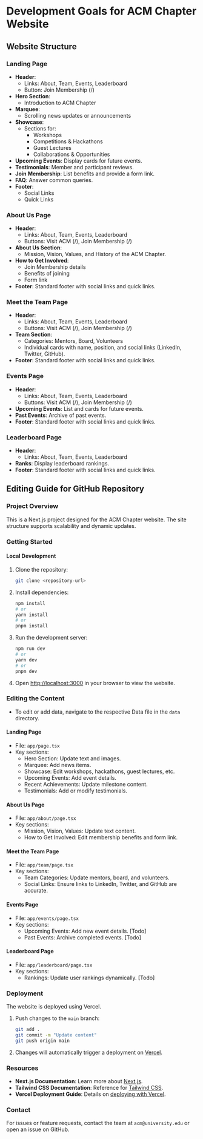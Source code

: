# Development Goals for ACM Chapter Website

## Website Structure

### Landing Page
- **Header**:
  - Links: About, Team, Events, Leaderboard
  - Button: Join Membership (/)
- **Hero Section**:
  - Introduction to ACM Chapter
- **Marquee**:
  - Scrolling news updates or announcements
- **Showcase**:
  - Sections for:
    - Workshops
    - Competitions & Hackathons
    - Guest Lectures
    - Collaborations & Opportunities
- **Upcoming Events**: Display cards for future events.
- **Testimonials**: Member and participant reviews.
- **Join Membership**: List benefits and provide a form link.
- **FAQ**: Answer common queries.
- **Footer**:
  - Social Links
  - Quick Links

### About Us Page
- **Header**:
  - Links: About, Team, Events, Leaderboard
  - Buttons: Visit ACM (/), Join Membership (/)
- **About Us Section**:
  - Mission, Vision, Values, and History of the ACM Chapter.
- **How to Get Involved**:
  - Join Membership details
  - Benefits of joining
  - Form link
- **Footer**: Standard footer with social links and quick links.

### Meet the Team Page
- **Header**:
  - Links: About, Team, Events, Leaderboard
  - Buttons: Visit ACM (/), Join Membership (/)
- **Team Section**:
  - Categories: Mentors, Board, Volunteers
  - Individual cards with name, position, and social links (LinkedIn, Twitter, GitHub).
- **Footer**: Standard footer with social links and quick links.

### Events Page
- **Header**:
  - Links: About, Team, Events, Leaderboard
  - Buttons: Visit ACM (/), Join Membership (/)
- **Upcoming Events**: List and cards for future events.
- **Past Events**: Archive of past events.
- **Footer**: Standard footer with social links and quick links.

### Leaderboard Page
- **Header**:
  - Links: About, Team, Events, Leaderboard
- **Ranks**: Display leaderboard rankings.
- **Footer**: Standard footer with social links and quick links.

## Editing Guide for GitHub Repository

### Project Overview
This is a Next.js project designed for the ACM Chapter website. The site structure supports scalability and dynamic updates.

### Getting Started

#### Local Development
1. Clone the repository:
   ```bash
   git clone <repository-url>
   ```

2. Install dependencies:
   ```bash
   npm install
   # or
   yarn install
   # or
   pnpm install
   ```

3. Run the development server:
   ```bash
   npm run dev
   # or
   yarn dev
   # or
   pnpm dev
   ```

4. Open [http://localhost:3000](http://localhost:3000) in your browser to view the website.

### Editing the Content

- To edit or add data, navigate to the respective Data file in the `data` directory.

#### Landing Page
- File: `app/page.tsx`
- Key sections:
  - Hero Section: Update text and images.
  - Marquee: Add news items.
  - Showcase: Edit workshops, hackathons, guest lectures, etc.
  - Upcoming Events: Add event details.
  - Recent Achievements: Update milestone content.
  - Testimonials: Add or modify testimonials.

#### About Us Page
- File: `app/about/page.tsx`
- Key sections:
  - Mission, Vision, Values: Update text content.
  - How to Get Involved: Edit membership benefits and form link.

#### Meet the Team Page
- File: `app/team/page.tsx`
- Key sections:
  - Team Categories: Update mentors, board, and volunteers.
  - Social Links: Ensure links to LinkedIn, Twitter, and GitHub are accurate.

#### Events Page
- File: `app/events/page.tsx`
- Key sections:
  - Upcoming Events: Add new event details. [Todo]
  - Past Events: Archive completed events. [Todo]

#### Leaderboard Page
- File: `app/leaderboard/page.tsx`
- Key sections:
  - Rankings: Update user rankings dynamically. [Todo]

### Deployment
The website is deployed using Vercel.
1. Push changes to the `main` branch:
   ```bash
   git add .
   git commit -m "Update content"
   git push origin main
   ```
2. Changes will automatically trigger a deployment on [Vercel](https://vercel.com).

### Resources
- **Next.js Documentation**: Learn more about [Next.js](https://nextjs.org/docs).
- **Tailwind CSS Documentation**: Reference for [Tailwind CSS](https://tailwindcss.com/docs).
- **Vercel Deployment Guide**: Details on [deploying with Vercel](https://vercel.com/docs).

### Contact
For issues or feature requests, contact the team at `acm@university.edu` or open an issue on GitHub.

